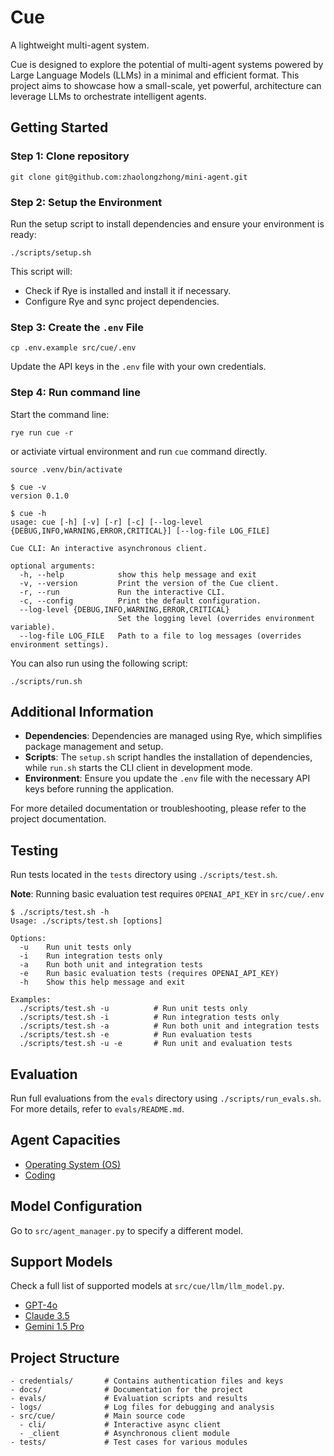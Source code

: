# Cue

A lightweight multi-agent system.

Cue is designed to explore the potential of multi-agent systems powered by Large Language Models (LLMs) in a minimal and efficient format. This project aims to showcase how a small-scale, yet powerful, architecture can leverage LLMs to orchestrate intelligent agents.

## Getting Started

### Step 1: Clone repository

```
git clone git@github.com:zhaolongzhong/mini-agent.git
```

### Step 2: Setup the Environment

Run the setup script to install dependencies and ensure your environment is ready:

```
./scripts/setup.sh
```

This script will:

- Check if Rye is installed and install it if necessary.
- Configure Rye and sync project dependencies.

### Step 3: Create the `.env` File

```
cp .env.example src/cue/.env
```

Update the API keys in the `.env` file with your own credentials.

### Step 4: Run command line

Start the command line:

```
rye run cue -r
```

or activiate virtual environment and run `cue` command directly.

```
source .venv/bin/activate
```

```
$ cue -v
version 0.1.0
```

```
$ cue -h
usage: cue [-h] [-v] [-r] [-c] [--log-level {DEBUG,INFO,WARNING,ERROR,CRITICAL}] [--log-file LOG_FILE]

Cue CLI: An interactive asynchronous client.

optional arguments:
  -h, --help            show this help message and exit
  -v, --version         Print the version of the Cue client.
  -r, --run             Run the interactive CLI.
  -c, --config          Print the default configuration.
  --log-level {DEBUG,INFO,WARNING,ERROR,CRITICAL}
                        Set the logging level (overrides environment variable).
  --log-file LOG_FILE   Path to a file to log messages (overrides environment settings).
```

You can also run using the following script:

```
./scripts/run.sh
```

## Additional Information

- **Dependencies**: Dependencies are managed using Rye, which simplifies package management and setup.
- **Scripts**: The `setup.sh` script handles the installation of dependencies, while `run.sh` starts the CLI client in development mode.
- **Environment**: Ensure you update the `.env` file with the necessary API keys before running the application.

For more detailed documentation or troubleshooting, please refer to the project documentation.

## Testing

Run tests located in the `tests` directory using `./scripts/test.sh`.

**Note**: Running basic evaluation test requires `OPENAI_API_KEY` in `src/cue/.env`

```
$ ./scripts/test.sh -h
Usage: ./scripts/test.sh [options]

Options:
  -u    Run unit tests only
  -i    Run integration tests only
  -a    Run both unit and integration tests
  -e    Run basic evaluation tests (requires OPENAI_API_KEY)
  -h    Show this help message and exit

Examples:
  ./scripts/test.sh -u          # Run unit tests only
  ./scripts/test.sh -i          # Run integration tests only
  ./scripts/test.sh -a          # Run both unit and integration tests
  ./scripts/test.sh -e          # Run evaluation tests
  ./scripts/test.sh -u -e       # Run unit and evaluation tests
```

## Evaluation

Run full evaluations from the `evals` directory using `./scripts/run_evals.sh`. For more details, refer to `evals/README.md`.

## Agent Capacities

- [Operating System (OS)](./docs/os.md)
- [Coding](./docs/coding.md)

## Model Configuration

Go to `src/agent_manager.py` to specify a different model.

## Support Models

Check a full list of supported models at `src/cue/llm/llm_model.py`.

- [GPT-4o](https://platform.openai.com/docs/models)
- [Claude 3.5](https://docs.anthropic.com/en/docs/about-claude/models)
- [Gemini 1.5 Pro](https://cloud.google.com/vertex-ai/generative-ai/docs/multimodal/call-gemini-using-openai-library#supported_models)

## Project Structure

```
- credentials/       # Contains authentication files and keys
- docs/              # Documentation for the project
- evals/             # Evaluation scripts and results
- logs/              # Log files for debugging and analysis
- src/cue/           # Main source code
  - cli/             # Interactive async client
  - _client          # Asynchronous client module
- tests/             # Test cases for various modules
```
